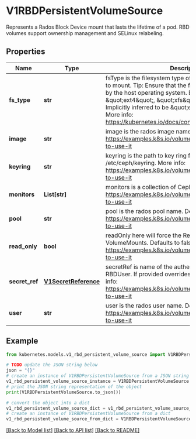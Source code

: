 # V1RBDPersistentVolumeSource

Represents a Rados Block Device mount that lasts the lifetime of a pod. RBD volumes support ownership management and SELinux relabeling.

## Properties

Name | Type | Description | Notes
------------ | ------------- | ------------- | -------------
**fs_type** | **str** | fsType is the filesystem type of the volume that you want to mount. Tip: Ensure that the filesystem type is supported by the host operating system. Examples: \&quot;ext4\&quot;, \&quot;xfs\&quot;, \&quot;ntfs\&quot;. Implicitly inferred to be \&quot;ext4\&quot; if unspecified. More info: https://kubernetes.io/docs/concepts/storage/volumes#rbd | [optional] 
**image** | **str** | image is the rados image name. More info: https://examples.k8s.io/volumes/rbd/README.md#how-to-use-it | [default to '']
**keyring** | **str** | keyring is the path to key ring for RBDUser. Default is /etc/ceph/keyring. More info: https://examples.k8s.io/volumes/rbd/README.md#how-to-use-it | [optional] [default to '/etc/ceph/keyring']
**monitors** | **List[str]** | monitors is a collection of Ceph monitors. More info: https://examples.k8s.io/volumes/rbd/README.md#how-to-use-it | 
**pool** | **str** | pool is the rados pool name. Default is rbd. More info: https://examples.k8s.io/volumes/rbd/README.md#how-to-use-it | [optional] [default to 'rbd']
**read_only** | **bool** | readOnly here will force the ReadOnly setting in VolumeMounts. Defaults to false. More info: https://examples.k8s.io/volumes/rbd/README.md#how-to-use-it | [optional] 
**secret_ref** | [**V1SecretReference**](V1SecretReference.md) | secretRef is name of the authentication secret for RBDUser. If provided overrides keyring. Default is nil. More info: https://examples.k8s.io/volumes/rbd/README.md#how-to-use-it | [optional] 
**user** | **str** | user is the rados user name. Default is admin. More info: https://examples.k8s.io/volumes/rbd/README.md#how-to-use-it | [optional] [default to 'admin']

## Example

```python
from kubernetes.models.v1_rbd_persistent_volume_source import V1RBDPersistentVolumeSource

# TODO update the JSON string below
json = "{}"
# create an instance of V1RBDPersistentVolumeSource from a JSON string
v1_rbd_persistent_volume_source_instance = V1RBDPersistentVolumeSource.from_json(json)
# print the JSON string representation of the object
print(V1RBDPersistentVolumeSource.to_json())

# convert the object into a dict
v1_rbd_persistent_volume_source_dict = v1_rbd_persistent_volume_source_instance.to_dict()
# create an instance of V1RBDPersistentVolumeSource from a dict
v1_rbd_persistent_volume_source_from_dict = V1RBDPersistentVolumeSource.from_dict(v1_rbd_persistent_volume_source_dict)
```
[[Back to Model list]](../README.md#documentation-for-models) [[Back to API list]](../README.md#documentation-for-api-endpoints) [[Back to README]](../README.md)


